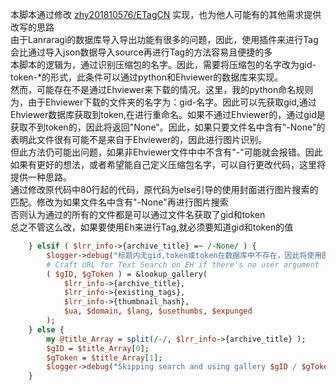 本脚本通过修改 [zhy201810576/ETagCN](https://github.com/zhy201810576/ETagCN) 实现，也为他人可能有的其他需求提供改写的思路  
由于Lanraragi的数据库导入导出功能有很多的问题，因此，使用插件来进行Tag会比通过导入json数据导入source再进行Tag的方法容易且便捷的多  
本脚本的逻辑为，通过识别压缩包的名字。因此，需要将压缩包的名字改为gid-token-*的形式，此条件可以通过python和Ehviewer的数据库来实现。  
然而，可能存在不是通过Ehviewer来下载的情况。这里，我的python命名规则为，由于Ehviewer下载的文件夹的名字为：gid-名字。因此可以先获取gid,通过Ehviewer数据库获取到token,在进行重命名。如果不通过Ehviewer的，通过gid是获取不到token的，因此将返回"None"。因此，如果只要文件名中含有"-None"的表明此文件很有可能不是来自于Ehviewer的，因此进行图片识别。  
但此方法仍可能出问题，如果非Ehviewer文件中中不含有"-"可能就会报错。因此如果有更好的想法，或者希望能自己定义压缩包名字，可以自行更改代码，这里将提供一种思路。  
通过修改原代码中80行起的代码，原代码为else引导的使用封面进行图片搜索的匹配。修改为如果文件名中含有"-None"再进行图片搜索  
否则认为通过的所有的文件都是可以通过文件名获取了gid和token  
总之不管这么改，如果要使用Eh来进行Tag,就必须要知道gid和token的值

```perl
    } elsif ( $lrr_info->{archive_title} =~ /-None/ ) { 
        $logger->debug("标题内无gid,token或token在数据库中不存在，因此将使用图片匹配功能进行");
        # Craft URL for Text Search on EH if there's no user argument
        ( $gID, $gToken ) = &lookup_gallery(
            $lrr_info->{archive_title},
            $lrr_info->{existing_tags},
            $lrr_info->{thumbnail_hash},
            $ua, $domain, $lang, $usethumbs, $expunged
        );
    } else {
        my @title_Array = split(/-/, $lrr_info->{archive_title} );  
        $gID = $title_Array[0];
        $gToken = $title_Array[1];
        $logger->debug("Skipping search and using gallery $gID / $gToken from Archive Name");
    }
 ```
